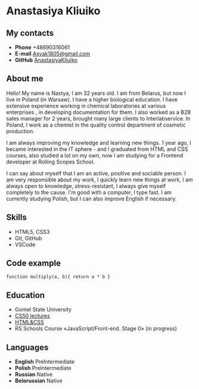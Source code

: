 # Anastasiya Kliuiko

##  My contacts

+ **Phone** +48690316061
+ **E-mail** Asyak1805@gmail.com
+ **GitHub** [AnastasiyaKliuiko](https://github.com/AnastasiyaKliuiko)

## About me

Hello! My name is Nastya, I am 32 years old. I am from Belarus, but now I live in Poland (in Warsaw). I have a higher biological education. I have extensive experience working in chemical laboratories at various enterprises , in developing documentation for them. I also worked as a B2B sales manager for 2 years, brought many large clients to Interlabservice. In Poland, I work as a chemist in the quality control department of cosmetic production.

I am always improving my knowledge and learning new things. 1 year ago, I became interested in the IT sphere - and I graduated from HTML and CSS courses, also studied a lot on my own, now I am studying for a Frontend developer at Rolling Scopes School.

I can say about myself that I am an active, positive and sociable person. I am very responsible about my work, I quickly learn new things at work, I am always open to knowledge, stress-resistant, I always give myself completely to the cause. I'm good with a computer, I type fast. I am currently studying Polish, but I can also improve English if necessary.

## Skills
+ HTML5, CSS3
+ Git, GitHub
+ VSCode

## Code example
`function multiply(a, b){
  return a * b
}`

## Education
+ Gomel State University
+ [CS50 lectures](https://www.youtube.com/channel/UCcabW7890RKJzL968QWEykA)
+ [HTML&CSS](https://stepik.org/course/38218/syllabus?auth=login)
+ RS Schools Course «JavaScript/Front-end. Stage 0» (in progress)

## Languages 
+ **English** PreIntermediate
+ **Polish** PreIntermediate
+ **Russian** Native
+ **Belorussian** Native

